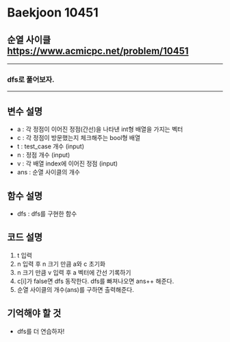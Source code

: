 Baekjoon 10451
=============
순열 사이클  <https://www.acmicpc.net/problem/10451>
---------------
- - -
### dfs로 풀어보자.
- - -
## 변수 설명
- a : 각 정점이 이어진 정점(간선)을 나타낸 int형 배열을 가지는 벡터
- c : 각 정점이 방문했는지 체크해주는 bool형 배열
- t : test_case 개수 (input)
- n : 정점 개수 (input)
- v : 각 배열 index에 이어진 정점 (input)
- ans : 순열 사이클의 개수
## 함수 설명
- dfs : dfs를 구현한 함수
## 코드 설명
1. t 입력
2. n 입력 후 n 크기 만큼 a와 c 초기화
3. n 크기 만큼 v 입력 후 a 벡터에 간선 기록하기
4. c[i]가 false면 dfs 동작한다. dfs를 빠져나오면 ans++ 해준다.
5. 순열 사이클의 개수(ans)를 구하면 출력해준다.
## 기억해야 할 것
- dfs를 더 연습하자!
